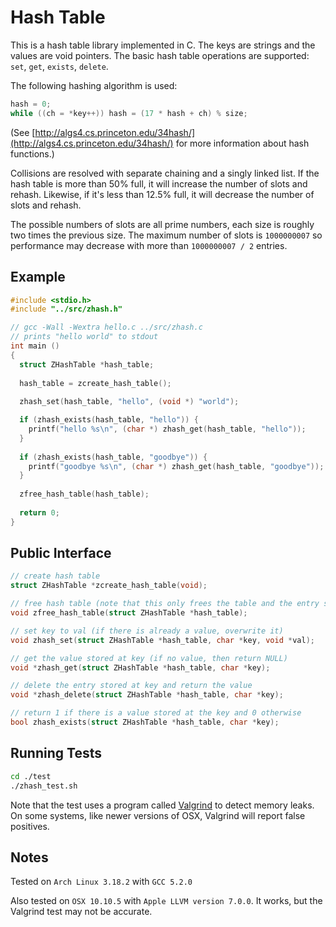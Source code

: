 # Hash Table

This is a hash table library implemented in C. The keys are strings and the values are void pointers.
The basic hash table operations are supported: `set`, `get`, `exists`, `delete`.

The following hashing algorithm is used:
```c
hash = 0;
while ((ch = *key++)) hash = (17 * hash + ch) % size;
```
(See [http://algs4.cs.princeton.edu/34hash/](http://algs4.cs.princeton.edu/34hash/) for more information about hash functions.)

Collisions are resolved with separate chaining and a singly linked list.
If the hash table is more than 50% full, it will increase the number of slots and rehash.
Likewise, if it's less than 12.5% full, it will decrease the number of slots and rehash.

The possible numbers of slots are all prime numbers, each size is roughly two times the previous size.
The maximum number of slots is `1000000007` so performance may decrease with more than  `1000000007 / 2` entries.

## Example
```c
#include <stdio.h>
#include "../src/zhash.h"

// gcc -Wall -Wextra hello.c ../src/zhash.c
// prints "hello world" to stdout
int main ()
{
  struct ZHashTable *hash_table;
  
  hash_table = zcreate_hash_table();
  
  zhash_set(hash_table, "hello", (void *) "world");

  if (zhash_exists(hash_table, "hello")) {
    printf("hello %s\n", (char *) zhash_get(hash_table, "hello"));
  }
  
  if (zhash_exists(hash_table, "goodbye")) {
    printf("goodbye %s\n", (char *) zhash_get(hash_table, "goodbye"));
  }
  
  zfree_hash_table(hash_table);
  
  return 0;
}
```

## Public Interface
```c
// create hash table
struct ZHashTable *zcreate_hash_table(void);

// free hash table (note that this only frees the table and the entry structs, not the values)
void zfree_hash_table(struct ZHashTable *hash_table);

// set key to val (if there is already a value, overwrite it)
void zhash_set(struct ZHashTable *hash_table, char *key, void *val);

// get the value stored at key (if no value, then return NULL)
void *zhash_get(struct ZHashTable *hash_table, char *key);

// delete the entry stored at key and return the value
void *zhash_delete(struct ZHashTable *hash_table, char *key);

// return 1 if there is a value stored at the key and 0 otherwise
bool zhash_exists(struct ZHashTable *hash_table, char *key);
```

## Running Tests
```bash
cd ./test
./zhash_test.sh
```
Note that the test uses a program called [Valgrind](http://valgrind.org/) to detect memory
leaks. On some systems, like newer versions of OSX, Valgrind will report false positives.

## Notes
Tested on `Arch Linux 3.18.2` with `GCC 5.2.0`

Also tested on `OSX 10.10.5` with `Apple LLVM version 7.0.0`.
It works, but the Valgrind test may not be accurate.
